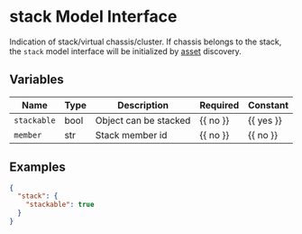 # stack Model Interface

Indication of stack/virtual chassis/cluster. If chassis belongs to the
stack, the `stack` model interface will be initialized by [asset](../discovery-reference/box/asset.md)
discovery.

## Variables

<!-- table start -->
| Name | Type | Description | Required | Constant |
| --- | --- | --- | --- | --- |
| `stackable` | bool | Object can be stacked | {{ no }} | {{ yes }} |
| `member` | str | Stack member id | {{ no }} | {{ no }} |

<!-- table end -->

## Examples

```json
{
  "stack": {
    "stackable": true
  }
}
```
